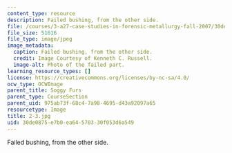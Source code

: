 ```yaml
---
content_type: resource
description: Failed bushing, from the other side.
file: /courses/3-a27-case-studies-in-forensic-metallurgy-fall-2007/30de0875e7b0ea64570330f053d6a549_2-3.jpg
file_size: 51616
file_type: image/jpeg
image_metadata:
  caption: Failed bushing, from the other side.
  credit: Image Courtesy of Kenneth C. Russell.
  image-alt: Photo of the failed part.
learning_resource_types: []
license: https://creativecommons.org/licenses/by-nc-sa/4.0/
ocw_type: OCWImage
parent_title: Soggy Furs
parent_type: CourseSection
parent_uid: 975ab73f-68c4-7a98-4695-d43a92097a65
resourcetype: Image
title: 2-3.jpg
uid: 30de0875-e7b0-ea64-5703-30f053d6a549
---
```

Failed bushing, from the other side.